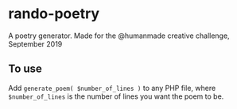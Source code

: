 # rando-poetry
A poetry generator. Made for the @humanmade creative challenge, September 2019

## To use
Add `generate_poem( $number_of_lines )` to any PHP file, where `$number_of_lines` is the number of lines you want the poem to be.
